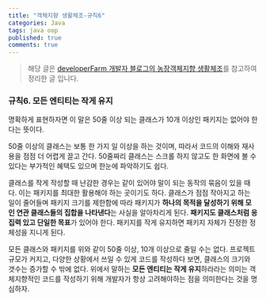 ```yaml
---
title: "객체지향 생활체조-규칙6"
categories: Java
tags: java oop
published: true
comments: true
---
```


> 해당 글은 [developerFarm 개발자 블로그의 농장객체지향 생활체조](https://developerfarm.wordpress.com/2012/02/03/object_calisthenics_summary)를 참고하여 정리한 글 입니다.

### 규칙6. 모든 엔티티는 작게 유지

명확하게 표현하자면 이 말은 50줄 이상 되는 클래스가 10개 이상인 패키지는 없어야 한다는 뜻이다.

50줄 이상의 클래스는 보통 한 가지 일 이상을 하는 것이며, 따라서 코드의 이해와 재사용을 점점 더 어렵게 끌고 간다. 50줄짜리 클래스는 스크롤 하지 않고도 한 화면에 볼 수 있다는 부가적인 혜택도 있으며 한눈에 파악하기도 쉽다.

클래스를 작게 작성할 때 난감한 경우는 같이 있어야 말이 되는 동작의 묶음이 있을 때다. 이는 패키지를 최대한 활용해야 하는 곳이기도 하다. 클래스가 점점 작아지고 하는 일이 줄어들며 패키지 크기를 제한함에 따라 패키지가 **하나의 목적을 달성하기 위해 모인 연관 클래스들의 집합을 나타낸다**는 사실을 알아차리게 된다. **패키지도 클래스처럼 응집력 있고 단일한 목표**가 있어야 한다. 패키지를 작게 유지하면 패키지 자체가 진정한 정체성을 지니게 된다.

모든 클래스와 패키지를 위와 같이 50줄 이상, 10개 이상으로 줄일 수는 없다. 프로젝트 규모가 커지고, 다양한 상황에서 쓰일 수 있게 코드를 작성하다 보면, 클래스의 크기와 갯수는 증가할 수 밖에 없다. 위에서 말하는 **모든 엔티티는 작게 유지**하라라는 의미는  객체지향적인 코드를 작성하기 위해 개발자가 항상 고려해야하는 점을 의미한다는 것을 명심하자.